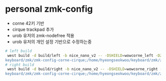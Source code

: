 # personal zmk-config

- corne 42키 기반
- cirque trackpad 추가
- urob 유저의 zmk-nodefree 적용
- urob 유저의 개인 설정 기반으로 수정하는중

```bash
# left build
 west build -d build/left -b nice_nano_v2 -- -DSHIELD=wowcorne_left -DZMK_CONFIG="/home/hyeongseokwoo/keyboard/zmk/zmk-config-corne-cirque/config" -DZMK_EXTRA_MODULES="/home/hyeongseokwoo/
keyboard/zmk/zmk-config-corne-cirque;/home/hyeongseokwoo/keyboard/zmk/zmk-config-corne-cirque/cirque-input-module;"
# right build
 west build -d build/right -b nice_nano_v2 -- -DSHIELD=wowcorne_right -DZMK_CONFIG="/home/hyeongseokwoo/keyboard/zmk/zmk-config-corne-cirque/config" -DZMK_EXTRA_MODULES="/home/hyeongseokwoo/
keyboard/zmk/zmk-config-corne-cirque;/home/hyeongseokwoo/keyboard/zmk/zmk-config-corne-cirque/cirque-input-module;"
```
